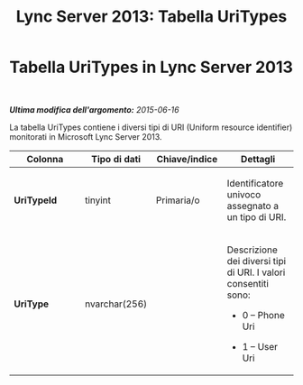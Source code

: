 ﻿---
title: 'Lync Server 2013: Tabella UriTypes'
TOCTitle: Tabella UriTypes
ms:assetid: 77c4dfae-1b29-4e81-ba05-609e61643998
ms:mtpsurl: https://technet.microsoft.com/it-it/library/Gg398587(v=OCS.15)
ms:contentKeyID: 49301031
ms.date: 08/24/2015
mtps_version: v=OCS.15
ms.translationtype: HT
---

# Tabella UriTypes in Lync Server 2013

 

_**Ultima modifica dell'argomento:** 2015-06-16_

La tabella UriTypes contiene i diversi tipi di URI (Uniform resource identifier) monitorati in Microsoft Lync Server 2013.


<table>
<colgroup>
<col style="width: 25%" />
<col style="width: 25%" />
<col style="width: 25%" />
<col style="width: 25%" />
</colgroup>
<thead>
<tr class="header">
<th>Colonna</th>
<th>Tipo di dati</th>
<th>Chiave/indice</th>
<th>Dettagli</th>
</tr>
</thead>
<tbody>
<tr class="odd">
<td><p><strong>UriTypeId</strong></p></td>
<td><p>tinyint</p></td>
<td><p>Primaria/o</p></td>
<td><p>Identificatore univoco assegnato a un tipo di URI.</p></td>
</tr>
<tr class="even">
<td><p><strong>UriType</strong></p></td>
<td><p>nvarchar(256)</p></td>
<td><p></p></td>
<td><p>Descrizione dei diversi tipi di URI. I valori consentiti sono:</p>
<ul>
<li><p>0 – Phone Uri</p></li>
<li><p>1 – User Uri</p></li>
</ul></td>
</tr>
</tbody>
</table>

